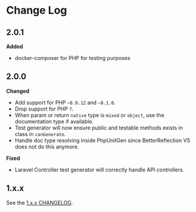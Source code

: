 # Change Log

## 2.0.1

**Added**

- docker-composer for PHP for testing purposes

## 2.0.0

**Changed**

- Add support for PHP `~8.0.12` and `~8.1.0`.
- Drop support for PHP `7`.
- When param or return `native` type is `mixed` or `object`, use the documentation type if available.
- Test generator will now ensure public and testable methods exists in class in `canGenerate`.
- Handle doc type resolving inside PhpUnitGen since BetterReflection V5 does not do this anymore.

**Fixed**

- Laravel Controller test generator will correctly handle API controllers.

## 1.x.x

See the [1.x.x CHANGELOG](https://github.com/paul-thebaud/phpunitgen-core/blob/1.x.x/CHANGELOG.md).

